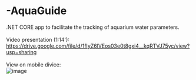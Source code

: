 # -AquaGuide
.NET CORE app to facilitate the tracking of aquarium water parameters.\
\
Video presentation (1:14'):\
https://drive.google.com/file/d/1fIyZ6lVEos03e0t8gxi4__kqRTVJ75yc/view?usp=sharing \
\
View on mobile divice:\
![image](https://github.com/user-attachments/assets/fcbb6790-b565-4355-873b-7ae0346c691e)




